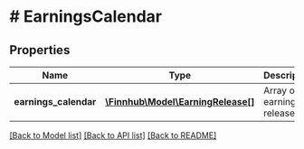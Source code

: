 # # EarningsCalendar

## Properties

Name | Type | Description | Notes
------------ | ------------- | ------------- | -------------
**earnings_calendar** | [**\Finnhub\Model\EarningRelease[]**](EarningRelease.md) | Array of earnings release. | [optional]

[[Back to Model list]](../../README.md#models) [[Back to API list]](../../README.md#endpoints) [[Back to README]](../../README.md)
